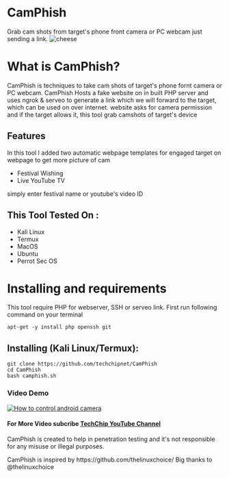# CamPhish
Grab cam shots from target's phone front camera or PC webcam just sending a link.
![cheese](https://1.bp.blogspot.com/-YNCXam1vNOg/Xp7nZc1qkrI/AAAAAAAALGI/isv-n0Fc_JUyJ2h-J-sQg5ZapJo029hOQCLcBGAsYHQ/s1600/camfish.png)

# What is CamPhish?
<p>CamPhish is techniques to take cam shots of target's phone fornt camera or PC webcam. CamPhish Hosts a fake website on in built PHP server and uses ngrok & serveo to generate a link which we will forward to the target, which can be used on over internet. website asks for camera permission and if the target allows it, this tool grab camshots of target's device</p>

## Features
<p>In this tool I added two automatic webpage templates for engaged target on webpage to get more picture of cam</p>
<ul>
  <li>Festival Wishing</li>
  <li>Live YouTube TV</li>
</ul>
<p>simply enter festival name or youtube's video ID</p>

## This Tool Tested On :
<ul>
  <li>Kali Linux</li>
  <li>Termux</li>
  <li>MacOS</li>
  <li>Ubuntu</li>
  <li>Perrot Sec OS</li>
</ul>

# Installing and requirements
<p>This tool require PHP for webserver, SSH or serveo link. First run following command on your terminal</p>

```
apt-get -y install php openssh git
```

## Installing (Kali Linux/Termux):

```
git clone https://github.com/techchipnet/CamPhish
cd CamPhish
bash camphish.sh
```
### Video Demo
[![How to control android camera](https://img.youtube.com/vi/G_nNHrWwCOM/0.jpg)](https://www.youtube.com/watch?v=G_nNHrWwCOM)
#### For More Video subcribe <a href="http://youtube.com/techchipnet">TechChip YouTube Channel</a>
<p>CamPhish is created to help in penetration testing and it's not responsible for any misuse or illegal purposes.</p>
<p>CamPhish is inspired by https://github.com/thelinuxchoice/ Big thanks to @thelinuxchoice</p>
